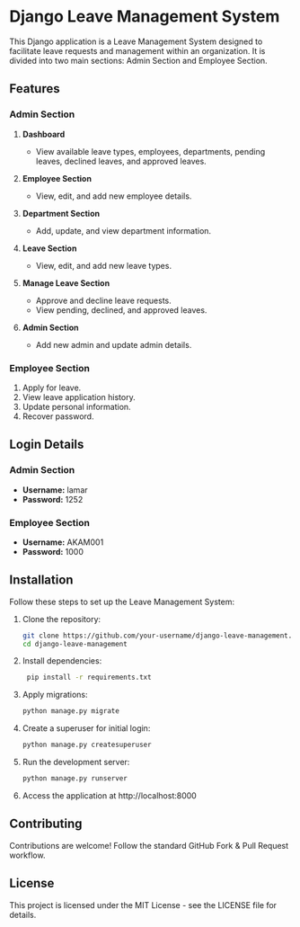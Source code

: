 # Django Leave Management System

This Django application is a Leave Management System designed to facilitate leave requests and management within an organization. It is divided into two main sections: Admin Section and Employee Section.

## Features

### Admin Section

1. **Dashboard**
   - View available leave types, employees, departments, pending leaves, declined leaves, and approved leaves.

2. **Employee Section**
   - View, edit, and add new employee details.

3. **Department Section**
   - Add, update, and view department information.

4. **Leave Section**
   - View, edit, and add new leave types.

5. **Manage Leave Section**
   - Approve and decline leave requests.
   - View pending, declined, and approved leaves.

6. **Admin Section**
   - Add new admin and update admin details.

### Employee Section

1. Apply for leave.
2. View leave application history.
3. Update personal information.
4. Recover password.

## Login Details

### Admin Section
- **Username:** lamar
- **Password:** 1252

### Employee Section
- **Username:** AKAM001
- **Password:** 1000

## Installation

Follow these steps to set up the Leave Management System:

1. Clone the repository:
   ```bash
   git clone https://github.com/your-username/django-leave-management.git
   cd django-leave-management
2. Install dependencies:
   ```bash
    pip install -r requirements.txt

3.  Apply migrations:
    ```bash
    python manage.py migrate
4.  Create a superuser for initial login:
    ```bash
    python manage.py createsuperuser
5.  Run the development server:
    ```bash
    python manage.py runserver
6.  Access the application at http://localhost:8000

<h2>Contributing</h2>
Contributions are welcome! Follow the standard GitHub Fork & Pull Request workflow.

<h2>License</h2>
This project is licensed under the MIT License - see the LICENSE file for details.

